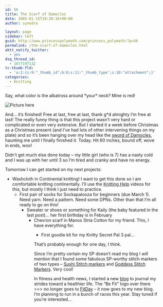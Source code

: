 ```yaml
---
id: 56
title: The Scarf of Damocles
date: 2005-01-15T19:20:16+00:00
author: synedra

layout: page
sidebar: left
guid: http://www.princesspolymath.com/princess_polymath/?p=56
permalink: /the-scarf-of-damocles.html
aktt_notify_twitter:
  - yes
dsq_thread_id:
  - 1877197132
tc-thumb-fld:
  - 'a:2:{s:9:"_thumb_id";b:0;s:11:"_thumb_type";s:10:"attachment";}'
categories:
  - Knitting
---
```

Say, what color is the albatross around \*your\* neck? Mine is red!
  
![Picture here](http://www.perlgoddess.com/blog/images/scarf.jpg)
  
And&#8230; it&#8217;s finished! Free at last, free at last, thank g*d almighty I&#8217;m free at last! The really funny thing is that this project wasn&#8217;t very hard or complicated or even very extensive. But I started it a week before Christmas as a Christmas present (and I&#8217;ve had lots of other intervening things on my plate) and so it&#8217;s been hanging over my head like the [sword of Damocles](http://www.geocities.com/Hollywood/2549/damocles.html), haunting me until I finally finished it. Today. Hit 60 inches, bound off, wove in ends, woo!
  
Didn&#8217;t get much else done today &#8211; my little girl (who is 7) has a nasty cold and I was up with her until 3 so I&#8217;m tired and cranky and have no energy.
  
Tomorrow I can get started on my next projects:

  * Washcloth in Continental knitting! I want to get this done so I am comfortable knitting continentally. I&#8217;ll use the [Knitting Help](http://www.knittinghelp.com/) videos for this, but mostly I think I just need to practice. 
      * First pair of socks for Sockapalooza for beginners (due March 1). Need yarn. Need a pattern. Need some DPNs. Other than that I&#8217;m all ready to go on this! 
          * Sweater or shoes or something for Kaily (the baby featured in the last post)&#8230; her first birthday is in February 
              * Chevron scarf in Manos Stria Cotton for my friend. This, I have everything for. 
                  * First goodie kit for my Knitty Secret Pal 3 pal&#8230; </ul> 
                    That&#8217;s probably enough for one day, I think.
  
                    Since I&#8217;m pretty certain my SP doesn&#8217;t read my blog I will mention that I found some fabulous SP-worthy stitch markers of two types &#8211; [Sushi Stitch markers](http://www.amyville.com/) and [Goddess Stitch Markers](http://www.zenknit.com/buy.html). Very cool!
  
                    In fitness and health news, I started a new [blog](http://fitness.domestigirl.com/) to journal my strides toward a healthier life. The &#8220;Be Fit&#8221; logo over there >>> no longer goes to [FitDay](http://www.fitday.com/) &#8211; it now goes to my new blog. I&#8217;m planning to run in a bunch of races this year. Stay tuned if you&#8217;re interested&#8230;
